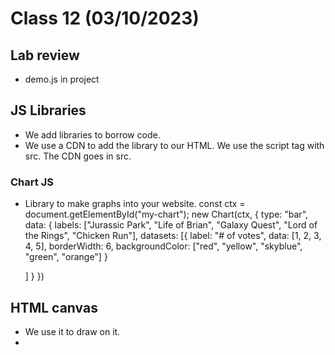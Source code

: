 # Class 12 (03/10/2023)

## Lab review

- demo.js in project

## JS Libraries

- We add libraries to borrow code.
- We use a CDN to add the library to our HTML. We use the script tag with src. The CDN goes in src.

### Chart JS

- Library to make graphs into your website.
  const ctx = document.getElementById("my-chart");
  new Chart(ctx, {
  type: "bar",
  data: {
  labels: ["Jurassic Park", "Life of Brian", "Galaxy Quest", "Lord of the Rings", "Chicken Run"],
  datasets: [{
  label: "# of votes",
  data: [1, 2, 3, 4, 5],
  borderWidth: 6,
  backgroundColor: ["red", "yellow", "skyblue", "green", "orange"]
  }

  ]
  }
  })

## HTML canvas

- We use it to draw on it.
- <canvas id="my-canvas"></canvas>
